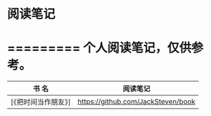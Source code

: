 # 阅读笔记
=========
个人阅读笔记，仅供参考。
=========
书  名 | 阅读笔记
----- | -----
[《把时间当作朋友》] | <https://github.com/JackSteven/book>
